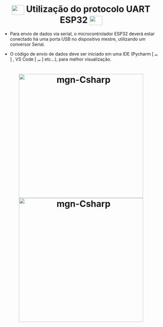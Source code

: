 <h1 align="center">
   <img align="center" alt="mgn-python" height="30" width="40" src="https://cdn.jsdelivr.net/gh/devicons/devicon/icons/python/python-original.svg"> Utilização do protocolo UART ESP32 <img align="center" alt="mgn-Csharp" height="30" width="40" src="https://cdn.jsdelivr.net/gh/devicons/devicon/icons/python/python-original.svg">
 </h1>

- Para envio de dados via serial, o microcontrolador ESP32 deverá estar conectado há uma porta USB no dispositivo mestre, utilizando um conversor Serial.

- O código de envio de dados deve ser iniciado em uma IDE (Pycharm [ <img align="center" alt="mgn-pycharm" height="10" width="10" src="https://cdn.jsdelivr.net/gh/devicons/devicon/icons/pycharm/pycharm-original.svg"> ] , VS Code [ <img align="center" alt="mgn-vscode" height="10" width="10" src="https://cdn.jsdelivr.net/gh/devicons/devicon/icons/vscode/vscode-original.svg"> ] etc...), para melhor visualização.


<h1 align="center">
  <img align="center" alt="mgn-Csharp" height="400" width="400" src="https://user-images.githubusercontent.com/111460258/208216182-751a3189-a0aa-4221-8dbe-c55a95b13763.png">
  
   <img align="center" alt="mgn-Csharp" height="400" width="400" src="https://user-images.githubusercontent.com/111460258/208216117-5e3a3e74-9eb6-4039-9548-5d69607bcdb7.png">
</h1>


